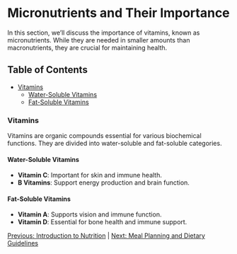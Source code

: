# Micronutrients and Their Importance

In this section, we’ll discuss the importance of vitamins, known as micronutrients. While they are needed in smaller amounts than macronutrients, they are crucial for maintaining health.

## Table of Contents
- [Vitamins](#vitamins)
  - [Water-Soluble Vitamins](#water-soluble-vitamins)
  - [Fat-Soluble Vitamins](#fat-soluble-vitamins)

### Vitamins
Vitamins are organic compounds essential for various biochemical functions. They are divided into water-soluble and fat-soluble categories.

#### Water-Soluble Vitamins
- **Vitamin C**: Important for skin and immune health.
- **B Vitamins**: Support energy production and brain function.

#### Fat-Soluble Vitamins
- **Vitamin A**: Supports vision and immune function.
- **Vitamin D**: Essential for bone health and immune support.

[Previous: Introduction to Nutrition](Page1.md) | [Next: Meal Planning and Dietary Guidelines](Page3.md)
